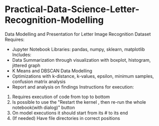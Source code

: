 # Practical-Data-Science-Letter-Recognition-Modelling
Data Modelling and Presentation for Letter Image Recognition Dataset
Requires:
- Jupyter Notebook
Libraries: pandas, numpy, sklearn, matplotlib
Includes:
- Data Summarization through visualization with boxplot, histogram, jittered graph
- K Means and DBSCAN Data Modelling
- Optimizations with k-distance, k-values, epsilon, minimum samples, confusion matrix analysis
- Report and analysis on findings
Instructions for execution:
1. Requires execution of code from top to bottom
2. Is possible to use the "Restart the kernel , then re-run the whole notebook(with dialog)" button
3. On model executions it should start from its # to its end
4. (If needed) Have file directories in correct positions
